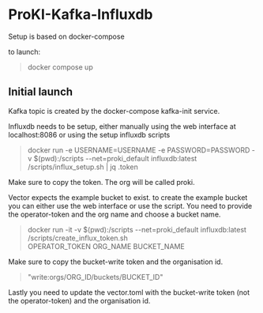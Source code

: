 # ProKI-Kafka-Influxdb

Setup is based on docker-compose

to launch:
> docker compose up


## Initial launch

Kafka topic is created by the docker-compose kafka-init service.

Influxdb needs to be setup, either manually using the web interface at localhost:8086 or using the setup influxdb scripts

> docker run -e USERNAME=USERNAME -e PASSWORD=PASSWORD -v $(pwd):/scripts --net=proki_default influxdb:latest /scripts/influx_setup.sh | jq .token

Make sure to copy the token. The org will be called proki.

Vector expects the example bucket to exist. to create the example bucket you can either use the web interface or use the script. You need to provide the operator-token and the org name and choose a bucket name.

> docker run -it -v $(pwd):/scripts --net=proki_default influxdb:latest /scripts/create_influx_token.sh \
>   OPERATOR_TOKEN ORG_NAME BUCKET_NAME

Make sure to copy the bucket-write token and the organisation id.
> "write:orgs/ORG_ID/buckets/BUCKET_ID"

Lastly you need to update the vector.toml with the bucket-write token (not the operator-token) and the organisation id.







